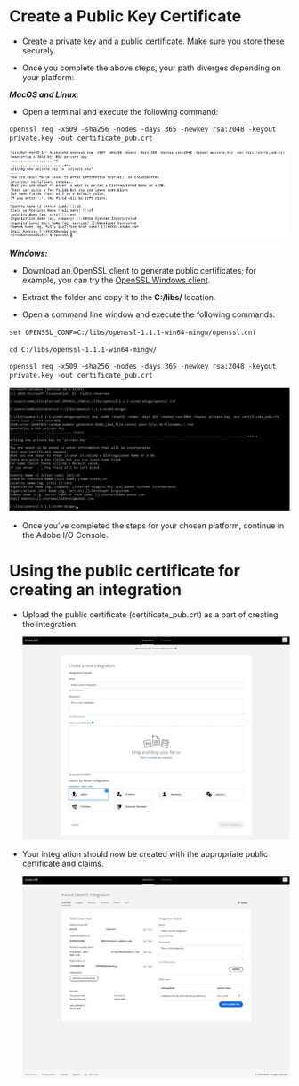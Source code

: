 # Create a Public Key Certificate

- Create a private key and a public certificate. Make sure you store these securely.

- Once you complete the above steps, your path diverges depending on your platform: 

_**MacOS and Linux:**_

- Open a terminal and execute the following command:  

```
openssl req -x509 -sha256 -nodes -days 365 -newkey rsa:2048 -keyout private.key -out certificate_pub.crt
```


<kbd>![Generate public certificate](../Images/auth_jwtqs_00.png "Generate Public certificate")</kbd>

_**Windows:**_

- Download an OpenSSL client to generate public certificates; for example, you can try the [OpenSSL Windows client](https://bintray.com/vszakats/generic/download_file?file_path=openssl-1.1.1-win64-mingw.zip).

- Extract the folder and copy it to the **C:/libs/** location.

- Open a command line window and execute the following commands:

`set OPENSSL_CONF=C:/libs/openssl-1.1.1-win64-mingw/openssl.cnf`

`cd C:/libs/openssl-1.1.1-win64-mingw/`

```
openssl req -x509 -sha256 -nodes -days 365 -newkey rsa:2048 -keyout private.key -out certificate_pub.crt
```

<kbd>![Generate public certificate windows](../Images/auth_jwtqs_000.png "Generate Public certificate windows")</kbd>

- Once you&rsquo;ve completed the steps for your chosen platform, continue in the Adobe I/O Console.

# Using the public certificate for creating an integration

- Upload the public certificate (certificate_pub.crt) as a part of creating the integration.

    <kbd>![Upload public certificate](../Images/auth_jwtqs_03.png "Upload public certificate")</kbd>

- Your integration should now be created with the appropriate public certificate and claims.

    <kbd>![Integration created](../Images/auth_jwtqs_04.png "Integration created")</kbd>
